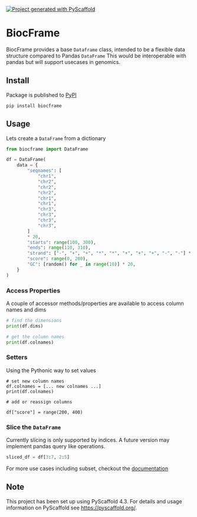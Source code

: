 <!-- These are examples of badges you might want to add to your README:
     please update the URLs accordingly

[![Built Status](https://api.cirrus-ci.com/github/<USER>/BiocFrame.svg?branch=main)](https://cirrus-ci.com/github/<USER>/BiocFrame)
[![ReadTheDocs](https://readthedocs.org/projects/BiocFrame/badge/?version=latest)](https://BiocFrame.readthedocs.io/en/stable/)
[![Coveralls](https://img.shields.io/coveralls/github/<USER>/BiocFrame/main.svg)](https://coveralls.io/r/<USER>/BiocFrame)
[![PyPI-Server](https://img.shields.io/pypi/v/BiocFrame.svg)](https://pypi.org/project/BiocFrame/)
[![Conda-Forge](https://img.shields.io/conda/vn/conda-forge/BiocFrame.svg)](https://anaconda.org/conda-forge/BiocFrame)
[![Monthly Downloads](https://pepy.tech/badge/BiocFrame/month)](https://pepy.tech/project/BiocFrame)
[![Twitter](https://img.shields.io/twitter/url/http/shields.io.svg?style=social&label=Twitter)](https://twitter.com/BiocFrame)
-->

[![Project generated with PyScaffold](https://img.shields.io/badge/-PyScaffold-005CA0?logo=pyscaffold)](https://pyscaffold.org/)

# BiocFrame

BiocFrame provides a base `Dataframe` class, intended to be a flexible data structure compared to Pandas `DataFrame` This would be interoperable with pandas but will support usecases in genomics.

## Install

Package is published to [PyPI](https://pypi.org/project/biocframe/)

```shell
pip install biocframe
```

## Usage

Lets create a `DataFrame` from a dictionary

```python
from biocframe import DataFrame

df = DataFrame(
    data = {
        "seqnames": [
            "chr1",
            "chr2",
            "chr2",
            "chr2",
            "chr1",
            "chr1",
            "chr3",
            "chr3",
            "chr3",
            "chr3",
        ]
        * 20,
        "starts": range(100, 300),
        "ends": range(110, 310),
        "strand": ["-", "+", "+", "*", "*", "+", "+", "+", "-", "-"] * 20,
        "score": range(0, 200),
        "GC": [random() for _ in range(10)] * 20,
    }
)
```

### Access Properties

A couple of accessor methods/properties are available to access column names and dims

```python
# find the dimensions
print(df.dims)

# get the column names
print(df.colnames)
```

### Setters

Using the Pythonic way to set values

```
# set new column names
df.colnames = [... new colnames ...]
print(df.colnames)

# add or reassign columns

df["score"] = range(200, 400)
```

### Slice the `DataFrame`

Currently slicing is only supported by indices. A future version may implement pandas query like operations.

```python
sliced_df = df[3:7, 2:5]
```

For more use cases including subset, checkout the [documentation](https://biocpy.github.io/BiocFrame/)


<!-- pyscaffold-notes -->

## Note

This project has been set up using PyScaffold 4.3. For details and usage
information on PyScaffold see https://pyscaffold.org/.
